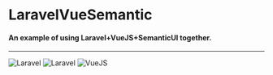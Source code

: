 # LaravelVueSemantic
#### An example of using Laravel+VueJS+SemanticUI together.
------------------
![Laravel](https://raw.githubusercontent.com/mohammadreza/LaravelVueSemantic/master/art/laravel.png)
![Laravel](https://raw.githubusercontent.com/mohammadreza/LaravelVueSemantic/master/art/semantic-ui.png)
![VueJS](https://raw.githubusercontent.com/mohammadreza/LaravelVueSemantic/master/art/vuejs.png)

	
